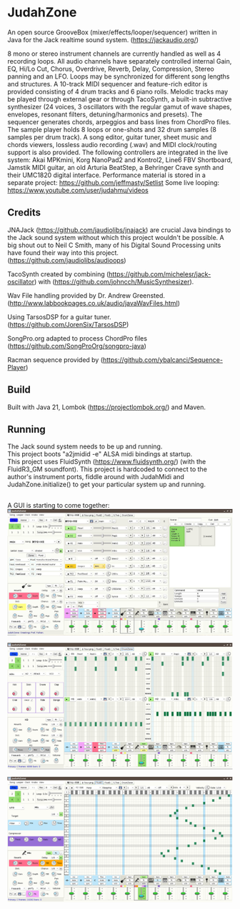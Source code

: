# JudahZone

An open source GrooveBox (mixer/effects/looper/sequencer) written in Java for the Jack realtime sound system. (https://jackaudio.org/)

8 mono or stereo instrument channels are currently handled as well as 4 recording loops. All audio channels have separately controlled internal Gain, EQ, Hi/Lo Cut, Chorus, Overdrive, Reverb, Delay, Compression, Stereo panning and an LFO. Loops may be synchronized for different song lengths and structures. A 10-track MIDI sequencer and feature-rich editor is provided consisting of 4 drum tracks and 6 piano rolls. Melodic tracks may be played through external gear or through TacoSynth, a built-in subtractive synthesizer (24 voices, 3 oscillators with the regular gamut of wave shapes, envelopes, resonant filters, detuning/harmonics and presets). The sequencer generates chords, arpeggios and bass lines from ChordPro files. The sample player holds 8 loops or one-shots and 32 drum samples (8 samples per drum track). A song editor, guitar tuner, sheet music and chords viewers, lossless audio recording (.wav) and MIDI clock/routing support is also provided.  The following controllers are integrated in the live system: Akai MPKmini, Korg NanoPad2 and Kontrol2, Line6 FBV Shortboard, Jamstik MIDI guitar, an old Arturia BeatStep, a Behringer Crave synth and their UMC1820 digital interface. Performance  material is stored in a separate project: https://github.com/jeffmasty/Setlist  Some live looping: https://www.youtube.com/user/judahmu/videos  

## Credits 

JNAJack (https://github.com/jaudiolibs/jnajack) are crucial Java bindings to the Jack sound system without which this project wouldn't be possible. A big shout out to Neil C Smith, many of his Digital Sound Processing units have found their way into this project. (https://github.com/jaudiolibs/audioops)

TacoSynth created by combining (https://github.com/michelesr/jack-oscillator) with (https://github.com/johncch/MusicSynthesizer).

Wav File handling provided by Dr. Andrew Greensted. (http://www.labbookpages.co.uk/audio/javaWavFiles.html)

Using TarsosDSP for a guitar tuner. (https://github.com/JorenSix/TarsosDSP)

SongPro.org adapted to process ChordPro files (https://github.com/SongProOrg/songpro-java)

Racman sequence provided by (https://github.com/ybalcanci/Sequence-Player)

## Build
Built with Java 21, Lombok (https://projectlombok.org/) and Maven. 

## Running
The Jack sound system needs to be up and running.  
This project boots "a2jmidid -e" ALSA midi bindings at startup.  
This project uses FluidSynth (https://www.fluidsynth.org/) (with the FluidR3_GM soundfont). 
This project is hardcoded to connect to the author's instrument ports, fiddle around with JudahMidi and JudahZone.initialize() to get your particular system up and running. 

##   

A GUI is starting to come together:
![JudahZone logo](/resources/JudahZone.png)

![JudahZone logo2](/resources/JudahZone2.png)
 
![JudahZone logo2](/resources/JudahZone3.png)
 
